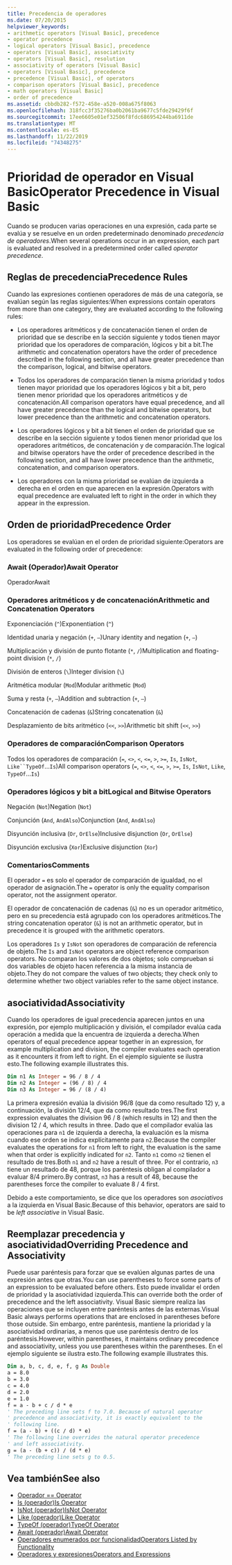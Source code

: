 ```yaml
---
title: Precedencia de operadores
ms.date: 07/20/2015
helpviewer_keywords:
- arithmetic operators [Visual Basic], precedence
- operator precedence
- logical operators [Visual Basic], precedence
- operators [Visual Basic], associativity
- operators [Visual Basic], resolution
- associativity of operators [Visual Basic]
- operators [Visual Basic], precedence
- precedence [Visual Basic], of operators
- comparison operators [Visual Basic], precedence
- math operators [Visual Basic]
- order of precedence
ms.assetid: cbbdb282-f572-458e-a520-008a675f8063
ms.openlocfilehash: 318fcc3f35276ba0b2061ba9677c5fde29429f6f
ms.sourcegitcommit: 17ee6605e01ef32506f8fdc686954244ba6911de
ms.translationtype: MT
ms.contentlocale: es-ES
ms.lasthandoff: 11/22/2019
ms.locfileid: "74348275"
---
```

# <a name="operator-precedence-in-visual-basic"></a><span data-ttu-id="b3997-102">Prioridad de operador en Visual Basic</span><span class="sxs-lookup"><span data-stu-id="b3997-102">Operator Precedence in Visual Basic</span></span>
<span data-ttu-id="b3997-103">Cuando se producen varias operaciones en una expresión, cada parte se evalúa y se resuelve en un orden predeterminado denominado *precedencia de operadores*.</span><span class="sxs-lookup"><span data-stu-id="b3997-103">When several operations occur in an expression, each part is evaluated and resolved in a predetermined order called *operator precedence*.</span></span>

## <a name="precedence-rules"></a><span data-ttu-id="b3997-104">Reglas de precedencia</span><span class="sxs-lookup"><span data-stu-id="b3997-104">Precedence Rules</span></span>
 <span data-ttu-id="b3997-105">Cuando las expresiones contienen operadores de más de una categoría, se evalúan según las reglas siguientes:</span><span class="sxs-lookup"><span data-stu-id="b3997-105">When expressions contain operators from more than one category, they are evaluated according to the following rules:</span></span>

- <span data-ttu-id="b3997-106">Los operadores aritméticos y de concatenación tienen el orden de prioridad que se describe en la sección siguiente y todos tienen mayor prioridad que los operadores de comparación, lógicos y bit a bit.</span><span class="sxs-lookup"><span data-stu-id="b3997-106">The arithmetic and concatenation operators have the order of precedence described in the following section, and all have greater precedence than the comparison, logical, and bitwise operators.</span></span>

- <span data-ttu-id="b3997-107">Todos los operadores de comparación tienen la misma prioridad y todos tienen mayor prioridad que los operadores lógicos y bit a bit, pero tienen menor prioridad que los operadores aritméticos y de concatenación.</span><span class="sxs-lookup"><span data-stu-id="b3997-107">All comparison operators have equal precedence, and all have greater precedence than the logical and bitwise operators, but lower precedence than the arithmetic and concatenation operators.</span></span>

- <span data-ttu-id="b3997-108">Los operadores lógicos y bit a bit tienen el orden de prioridad que se describe en la sección siguiente y todos tienen menor prioridad que los operadores aritméticos, de concatenación y de comparación.</span><span class="sxs-lookup"><span data-stu-id="b3997-108">The logical and bitwise operators have the order of precedence described in the following section, and all have lower precedence than the arithmetic, concatenation, and comparison operators.</span></span>

- <span data-ttu-id="b3997-109">Los operadores con la misma prioridad se evalúan de izquierda a derecha en el orden en que aparecen en la expresión.</span><span class="sxs-lookup"><span data-stu-id="b3997-109">Operators with equal precedence are evaluated left to right in the order in which they appear in the expression.</span></span>

## <a name="precedence-order"></a><span data-ttu-id="b3997-110">Orden de prioridad</span><span class="sxs-lookup"><span data-stu-id="b3997-110">Precedence Order</span></span>
 <span data-ttu-id="b3997-111">Los operadores se evalúan en el orden de prioridad siguiente:</span><span class="sxs-lookup"><span data-stu-id="b3997-111">Operators are evaluated in the following order of precedence:</span></span>

### <a name="await-operator"></a><span data-ttu-id="b3997-112">Await (Operador)</span><span class="sxs-lookup"><span data-stu-id="b3997-112">Await Operator</span></span>
 <span data-ttu-id="b3997-113">Operador</span><span class="sxs-lookup"><span data-stu-id="b3997-113">Await</span></span>

### <a name="arithmetic-and-concatenation-operators"></a><span data-ttu-id="b3997-114">Operadores aritméticos y de concatenación</span><span class="sxs-lookup"><span data-stu-id="b3997-114">Arithmetic and Concatenation Operators</span></span>
 <span data-ttu-id="b3997-115">Exponenciación (`^`)</span><span class="sxs-lookup"><span data-stu-id="b3997-115">Exponentiation (`^`)</span></span>

 <span data-ttu-id="b3997-116">Identidad unaria y negación (`+`, `–`)</span><span class="sxs-lookup"><span data-stu-id="b3997-116">Unary identity and negation (`+`, `–`)</span></span>

 <span data-ttu-id="b3997-117">Multiplicación y división de punto flotante (`*`, `/`)</span><span class="sxs-lookup"><span data-stu-id="b3997-117">Multiplication and floating-point division (`*`, `/`)</span></span>

 <span data-ttu-id="b3997-118">División de enteros (`\`)</span><span class="sxs-lookup"><span data-stu-id="b3997-118">Integer division (`\`)</span></span>

 <span data-ttu-id="b3997-119">Aritmética modular (`Mod`)</span><span class="sxs-lookup"><span data-stu-id="b3997-119">Modular arithmetic (`Mod`)</span></span>

 <span data-ttu-id="b3997-120">Suma y resta (`+`, `–`)</span><span class="sxs-lookup"><span data-stu-id="b3997-120">Addition and subtraction (`+`, `–`)</span></span>

 <span data-ttu-id="b3997-121">Concatenación de cadenas (`&`)</span><span class="sxs-lookup"><span data-stu-id="b3997-121">String concatenation (`&`)</span></span>

 <span data-ttu-id="b3997-122">Desplazamiento de bits aritmético (`<<`, `>>`)</span><span class="sxs-lookup"><span data-stu-id="b3997-122">Arithmetic bit shift (`<<`, `>>`)</span></span>

### <a name="comparison-operators"></a><span data-ttu-id="b3997-123">Operadores de comparación</span><span class="sxs-lookup"><span data-stu-id="b3997-123">Comparison Operators</span></span>
 <span data-ttu-id="b3997-124">Todos los operadores de comparación (`=`, `<>`, `<`, `<=`, `>`, `>=`, `Is`, `IsNot`, `Like``TypeOf`...`Is`)</span><span class="sxs-lookup"><span data-stu-id="b3997-124">All comparison operators (`=`, `<>`, `<`, `<=`, `>`, `>=`, `Is`, `IsNot`, `Like`, `TypeOf`...`Is`)</span></span>

### <a name="logical-and-bitwise-operators"></a><span data-ttu-id="b3997-125">Operadores lógicos y bit a bit</span><span class="sxs-lookup"><span data-stu-id="b3997-125">Logical and Bitwise Operators</span></span>
 <span data-ttu-id="b3997-126">Negación (`Not`)</span><span class="sxs-lookup"><span data-stu-id="b3997-126">Negation (`Not`)</span></span>

 <span data-ttu-id="b3997-127">Conjunción (`And`, `AndAlso`)</span><span class="sxs-lookup"><span data-stu-id="b3997-127">Conjunction (`And`, `AndAlso`)</span></span>

 <span data-ttu-id="b3997-128">Disyunción inclusiva (`Or`, `OrElse`)</span><span class="sxs-lookup"><span data-stu-id="b3997-128">Inclusive disjunction (`Or`, `OrElse`)</span></span>

 <span data-ttu-id="b3997-129">Disyunción exclusiva (`Xor`)</span><span class="sxs-lookup"><span data-stu-id="b3997-129">Exclusive disjunction (`Xor`)</span></span>

### <a name="comments"></a><span data-ttu-id="b3997-130">Comentarios</span><span class="sxs-lookup"><span data-stu-id="b3997-130">Comments</span></span>
 <span data-ttu-id="b3997-131">El operador `=` es solo el operador de comparación de igualdad, no el operador de asignación.</span><span class="sxs-lookup"><span data-stu-id="b3997-131">The `=` operator is only the equality comparison operator, not the assignment operator.</span></span>

 <span data-ttu-id="b3997-132">El operador de concatenación de cadenas (`&`) no es un operador aritmético, pero en su precedencia está agrupado con los operadores aritméticos.</span><span class="sxs-lookup"><span data-stu-id="b3997-132">The string concatenation operator (`&`) is not an arithmetic operator, but in precedence it is grouped with the arithmetic operators.</span></span>

 <span data-ttu-id="b3997-133">Los operadores `Is` y `IsNot` son operadores de comparación de referencia de objeto.</span><span class="sxs-lookup"><span data-stu-id="b3997-133">The `Is` and `IsNot` operators are object reference comparison operators.</span></span> <span data-ttu-id="b3997-134">No comparan los valores de dos objetos; solo comprueban si dos variables de objeto hacen referencia a la misma instancia de objeto.</span><span class="sxs-lookup"><span data-stu-id="b3997-134">They do not compare the values of two objects; they check only to determine whether two object variables refer to the same object instance.</span></span>

## <a name="associativity"></a><span data-ttu-id="b3997-135">asociatividad</span><span class="sxs-lookup"><span data-stu-id="b3997-135">Associativity</span></span>
 <span data-ttu-id="b3997-136">Cuando los operadores de igual precedencia aparecen juntos en una expresión, por ejemplo multiplicación y división, el compilador evalúa cada operación a medida que la encuentra de izquierda a derecha.</span><span class="sxs-lookup"><span data-stu-id="b3997-136">When operators of equal precedence appear together in an expression, for example multiplication and division, the compiler evaluates each operation as it encounters it from left to right.</span></span> <span data-ttu-id="b3997-137">En el ejemplo siguiente se ilustra esto.</span><span class="sxs-lookup"><span data-stu-id="b3997-137">The following example illustrates this.</span></span>

```vb
Dim n1 As Integer = 96 / 8 / 4
Dim n2 As Integer = (96 / 8) / 4
Dim n3 As Integer = 96 / (8 / 4)
```

 <span data-ttu-id="b3997-138">La primera expresión evalúa la división 96/8 (que da como resultado 12) y, a continuación, la división 12/4, que da como resultado tres.</span><span class="sxs-lookup"><span data-stu-id="b3997-138">The first expression evaluates the division 96 / 8 (which results in 12) and then the division 12 / 4, which results in three.</span></span> <span data-ttu-id="b3997-139">Dado que el compilador evalúa las operaciones para `n1` de izquierda a derecha, la evaluación es la misma cuando ese orden se indica explícitamente para `n2`.</span><span class="sxs-lookup"><span data-stu-id="b3997-139">Because the compiler evaluates the operations for `n1` from left to right, the evaluation is the same when that order is explicitly indicated for `n2`.</span></span> <span data-ttu-id="b3997-140">Tanto `n1` como `n2` tienen el resultado de tres.</span><span class="sxs-lookup"><span data-stu-id="b3997-140">Both `n1` and `n2` have a result of three.</span></span> <span data-ttu-id="b3997-141">Por el contrario, `n3` tiene un resultado de 48, porque los paréntesis obligan al compilador a evaluar 8/4 primero.</span><span class="sxs-lookup"><span data-stu-id="b3997-141">By contrast, `n3` has a result of 48, because the parentheses force the compiler to evaluate 8 / 4 first.</span></span>

 <span data-ttu-id="b3997-142">Debido a este comportamiento, se dice que los operadores son *asociativos* a la izquierda en Visual Basic.</span><span class="sxs-lookup"><span data-stu-id="b3997-142">Because of this behavior, operators are said to be *left associative* in Visual Basic.</span></span>

## <a name="overriding-precedence-and-associativity"></a><span data-ttu-id="b3997-143">Reemplazar precedencia y asociatividad</span><span class="sxs-lookup"><span data-stu-id="b3997-143">Overriding Precedence and Associativity</span></span>
 <span data-ttu-id="b3997-144">Puede usar paréntesis para forzar que se evalúen algunas partes de una expresión antes que otras.</span><span class="sxs-lookup"><span data-stu-id="b3997-144">You can use parentheses to force some parts of an expression to be evaluated before others.</span></span> <span data-ttu-id="b3997-145">Esto puede invalidar el orden de prioridad y la asociatividad izquierda.</span><span class="sxs-lookup"><span data-stu-id="b3997-145">This can override both the order of precedence and the left associativity.</span></span> <span data-ttu-id="b3997-146">Visual Basic siempre realiza las operaciones que se incluyen entre paréntesis antes de las externas.</span><span class="sxs-lookup"><span data-stu-id="b3997-146">Visual Basic always performs operations that are enclosed in parentheses before those outside.</span></span> <span data-ttu-id="b3997-147">Sin embargo, entre paréntesis, mantiene la prioridad y la asociatividad ordinarias, a menos que use paréntesis dentro de los paréntesis.</span><span class="sxs-lookup"><span data-stu-id="b3997-147">However, within parentheses, it maintains ordinary precedence and associativity, unless you use parentheses within the parentheses.</span></span> <span data-ttu-id="b3997-148">En el ejemplo siguiente se ilustra esto.</span><span class="sxs-lookup"><span data-stu-id="b3997-148">The following example illustrates this.</span></span>

```vb
Dim a, b, c, d, e, f, g As Double
a = 8.0
b = 3.0
c = 4.0
d = 2.0
e = 1.0
f = a - b + c / d * e
' The preceding line sets f to 7.0. Because of natural operator
' precedence and associativity, it is exactly equivalent to the
' following line.
f = (a - b) + ((c / d) * e)
' The following line overrides the natural operator precedence
' and left associativity.
g = (a - (b + c)) / (d * e)
' The preceding line sets g to 0.5.
```

## <a name="see-also"></a><span data-ttu-id="b3997-149">Vea también</span><span class="sxs-lookup"><span data-stu-id="b3997-149">See also</span></span>

- [<span data-ttu-id="b3997-150">Operador =</span><span class="sxs-lookup"><span data-stu-id="b3997-150">= Operator</span></span>](../../../visual-basic/language-reference/operators/assignment-operator.md)
- [<span data-ttu-id="b3997-151">Is (operador)</span><span class="sxs-lookup"><span data-stu-id="b3997-151">Is Operator</span></span>](../../../visual-basic/language-reference/operators/is-operator.md)
- [<span data-ttu-id="b3997-152">IsNot (operador)</span><span class="sxs-lookup"><span data-stu-id="b3997-152">IsNot Operator</span></span>](../../../visual-basic/language-reference/operators/isnot-operator.md)
- [<span data-ttu-id="b3997-153">Like (operador)</span><span class="sxs-lookup"><span data-stu-id="b3997-153">Like Operator</span></span>](../../../visual-basic/language-reference/operators/like-operator.md)
- [<span data-ttu-id="b3997-154">TypeOf (operador)</span><span class="sxs-lookup"><span data-stu-id="b3997-154">TypeOf Operator</span></span>](../../../visual-basic/language-reference/operators/typeof-operator.md)
- [<span data-ttu-id="b3997-155">Await (operador)</span><span class="sxs-lookup"><span data-stu-id="b3997-155">Await Operator</span></span>](../../../visual-basic/language-reference/operators/await-operator.md)
- [<span data-ttu-id="b3997-156">Operadores enumerados por funcionalidad</span><span class="sxs-lookup"><span data-stu-id="b3997-156">Operators Listed by Functionality</span></span>](../../../visual-basic/language-reference/operators/operators-listed-by-functionality.md)
- [<span data-ttu-id="b3997-157">Operadores y expresiones</span><span class="sxs-lookup"><span data-stu-id="b3997-157">Operators and Expressions</span></span>](../../../visual-basic/programming-guide/language-features/operators-and-expressions/index.md)
